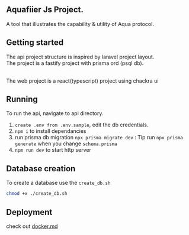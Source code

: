 ## Aquafiier Js Project.
A tool that illustrates the capability & utility of Aqua protocol.

## Getting started 
The api project structure is inspired by laravel project layout.<br/> The project is a fastify project with prisma ord (psql db).<br/><br/>

The web project is a react(typescript) project using chackra ui


## Running 
To run the api, navigate to api directory.
1. `create .env from .env.sample`, edit the db credentials.
2. `npm i` to install dependancies
3. run prisma db migration `npx prisma migrate dev` : Tip run `npx prisma generate` when you change `schema.prisma`
4. `npm run dev` to start http server

## Database creation

To create a database use the `create_db.sh`

```bash
chmod +x ./create_db.sh
```

## Deployment
check out [docker.md](./docker.md)


